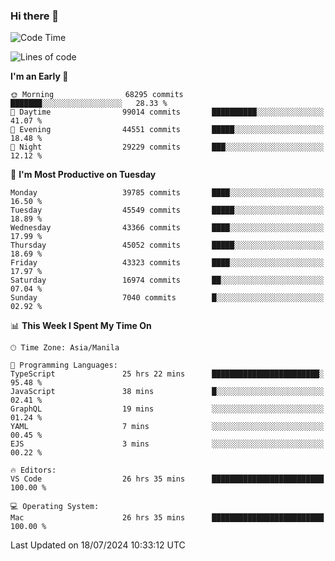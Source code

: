 ### Hi there 👋

<!--START_SECTION:waka-->
![Code Time](http://img.shields.io/badge/Code%20Time-5%2C378%20hrs%2033%20mins-blue)

![Lines of code](https://img.shields.io/badge/From%20Hello%20World%20I%27ve%20Written-113.2%20million%20lines%20of%20code-blue)

**I'm an Early 🐤** 

```text
🌞 Morning                68295 commits       ███████░░░░░░░░░░░░░░░░░░   28.33 % 
🌆 Daytime                99014 commits       ██████████░░░░░░░░░░░░░░░   41.07 % 
🌃 Evening                44551 commits       █████░░░░░░░░░░░░░░░░░░░░   18.48 % 
🌙 Night                  29229 commits       ███░░░░░░░░░░░░░░░░░░░░░░   12.12 % 
```
📅 **I'm Most Productive on Tuesday** 

```text
Monday                   39785 commits       ████░░░░░░░░░░░░░░░░░░░░░   16.50 % 
Tuesday                  45549 commits       █████░░░░░░░░░░░░░░░░░░░░   18.89 % 
Wednesday                43366 commits       ████░░░░░░░░░░░░░░░░░░░░░   17.99 % 
Thursday                 45052 commits       █████░░░░░░░░░░░░░░░░░░░░   18.69 % 
Friday                   43323 commits       ████░░░░░░░░░░░░░░░░░░░░░   17.97 % 
Saturday                 16974 commits       ██░░░░░░░░░░░░░░░░░░░░░░░   07.04 % 
Sunday                   7040 commits        █░░░░░░░░░░░░░░░░░░░░░░░░   02.92 % 
```


📊 **This Week I Spent My Time On** 

```text
🕑︎ Time Zone: Asia/Manila

💬 Programming Languages: 
TypeScript               25 hrs 22 mins      ████████████████████████░   95.48 % 
JavaScript               38 mins             █░░░░░░░░░░░░░░░░░░░░░░░░   02.41 % 
GraphQL                  19 mins             ░░░░░░░░░░░░░░░░░░░░░░░░░   01.24 % 
YAML                     7 mins              ░░░░░░░░░░░░░░░░░░░░░░░░░   00.45 % 
EJS                      3 mins              ░░░░░░░░░░░░░░░░░░░░░░░░░   00.22 % 

🔥 Editors: 
VS Code                  26 hrs 35 mins      █████████████████████████   100.00 % 

💻 Operating System: 
Mac                      26 hrs 35 mins      █████████████████████████   100.00 % 
```


 Last Updated on 18/07/2024 10:33:12 UTC
<!--END_SECTION:waka-->


<!--
**rad182/rad182** is a ✨ _special_ ✨ repository because its `README.md` (this file) appears on your GitHub profile.

Here are some ideas to get you started:

- 🔭 I’m currently working on ...
- 🌱 I’m currently learning ...
- 👯 I’m looking to collaborate on ...
- 🤔 I’m looking for help with ...
- 💬 Ask me about ...
- 📫 How to reach me: ...
- 😄 Pronouns: ...
- ⚡ Fun fact: ...
-->

